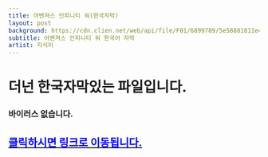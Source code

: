 ```yaml
---
title: 어벤져스 인피니티 워(한국자막)
layout: post
background: https://cdn.clien.net/web/api/file/F01/6899789/5e58881811e442.jpg?w=780&h=30000&gif=true
subtitle: 어벤져스 인피니티 워 한국어 자막
artist: 지식이
---
```


# 더넌 한국자막있는 파일입니다.
### 바이러스 없습니다.
## <a href="https://drive.google.com/file/d/1pviJRBnnj_OH3Kbm4X0MEzSlWsc9Cbas/view?usp=sharing"><span style="color:blue">클릭하시면 링크로 이동됩니다.</span>

<br />
